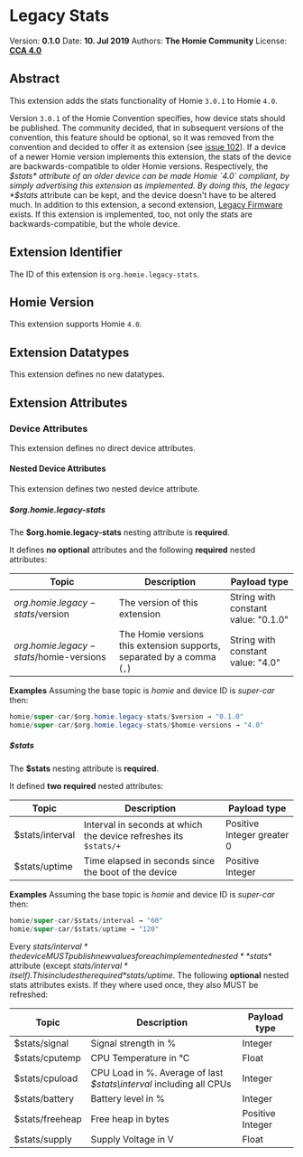 # Legacy Stats

Version: **<!--VERSION-->0.1.0<!--VERSION-->**
Date: **<!--DATE-->10. Jul 2019<!--DATE-->**
Authors: **<!--AUTHORS-->The Homie Community<!--AUTHORS-->**
License: **<!--LICENSE-->[CCA 4.0](https://homieiot.github.io/license)<!--LICENSE-->**

## Abstract
This extension adds the stats functionality of Homie `3.0.1` to Homie `4.0`.

Version `3.0.1` of the Homie Convention specifies, how device stats should be published.
The community decided, that in subsequent versions of the convention, this feature should be optional,
so it was removed from the convention and decided to offer it as extension (see [issue 102](https://github.com/homieiot/convention/issues/102)).
If a device of a newer Homie version implements this extension, the stats of the device are backwards-compatible to older Homie versions.
Respectively, the *$stats* attribute of an older device can be made Homie `4.0` compliant, by simply advertising this extension as implemented.
By doing this, the legacy *$stats* attribute can be kept, and the device doesn't have to be altered much.
In addition to this extension, a second extension, [Legacy Firmware]() exists.
If this extension is implemented, too, not only the stats are backwards-compatible, but the whole device.

## Extension Identifier
The ID of this extension is `org.homie.legacy-stats`.

## Homie Version
This extension supports Homie `4.0`.

## Extension Datatypes
This extension defines no new datatypes.

## Extension Attributes

### Device Attributes

This extension defines no direct device attributes.

#### Nested Device Attributes

This extension defines two nested device attribute.

##### $org.homie.legacy-stats
The **$org.homie.legacy-stats** nesting attribute is **required**.

It defines **no optional** attributes and the following **required** nested attributes:

| Topic                                   | Description                                                             | Payload type                            |
|-----------------------------------------|-------------------------------------------------------------------------|-----------------------------------------|
| $org.homie.legacy-stats/$version        | The version of this extension                                           | String with constant value: "0.1.0"     |
| $org.homie.legacy-stats/$homie-versions | The Homie versions this extension supports, separated by a comma (`,`)  | String with constant value: "4.0"       |

**Examples**
Assuming the base topic is *homie* and device ID is *super-car* then:
```java
homie/super-car/$org.homie.legacy-stats/$version → "0.1.0"
homie/super-car/$org.homie.legacy-stats/$homie-versions → "4.0"
```

##### $stats
The **$stats** nesting attribute is **required**.

It defined **two required** nested attributes:

| Topic           | Description                                                             | Payload type               |
|-----------------|-------------------------------------------------------------------------|----------------------------|
| $stats/interval | Interval in seconds at which the device refreshes its `$stats/+`        | Positive Integer greater 0 |
| $stats/uptime   | Time elapsed in seconds since the boot of the device                    | Positive Integer           |

**Examples**
Assuming the base topic is *homie* and device ID is *super-car* then:
```java
homie/super-car/$stats/interval → "60"
homie/super-car/$stats/uptime → "120"
```
Every *$stats/interval* the device MUST publish new values for each implemented nested **$stats** attribute (except *$stats/interval* itself).
This includes the required *$stats/uptime*.
The following **optional** nested stats attributes exists. If they where used once, they also MUST be refreshed:

| Topic           | Description                                                         | Payload type     |
|-----------------|---------------------------------------------------------------------|------------------|
| $stats/signal   | Signal strength in %                                                | Integer          |
| $stats/cputemp  | CPU Temperature in °C                                               | Float            |
| $stats/cpuload  | CPU Load in %. Average of last *$stats\interval* including all CPUs | Integer          |
| $stats/battery  | Battery level in %                                                  | Integer          |
| $stats/freeheap | Free heap in bytes                                                  | Positive Integer |
| $stats/supply   | Supply Voltage in V                                                 | Float            |